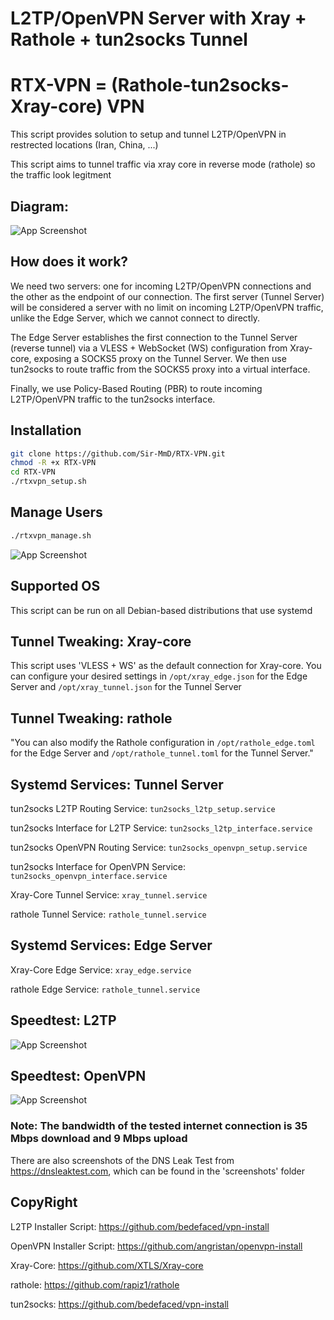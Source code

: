 
# L2TP/OpenVPN Server with Xray + Rathole + tun2socks Tunnel
# RTX-VPN = (Rathole-tun2socks-Xray-core) VPN


This script provides solution to setup and tunnel L2TP/OpenVPN in restrected locations (Iran, China, ...)

This script aims to tunnel traffic via xray core in reverse mode (rathole) so the traffic look legitment

## Diagram:
![App Screenshot](https://raw.githubusercontent.com/Sir-MmD/RTX-VPN/refs/heads/main/diagram.PNG)

## How does it work?
We need two servers: one for incoming L2TP/OpenVPN connections and the other as the endpoint of our connection. The first server (Tunnel Server) will be considered a server with no limit on incoming L2TP/OpenVPN traffic, unlike the Edge Server, which we cannot connect to directly.

The Edge Server establishes the first connection to the Tunnel Server (reverse tunnel) via a VLESS + WebSocket (WS) configuration from Xray-core, exposing a SOCKS5 proxy on the Tunnel Server. We then use tun2socks to route traffic from the SOCKS5 proxy into a virtual interface.

Finally, we use Policy-Based Routing (PBR) to route incoming L2TP/OpenVPN traffic to the tun2socks interface.

## Installation
```bash
git clone https://github.com/Sir-MmD/RTX-VPN.git
chmod -R +x RTX-VPN
cd RTX-VPN
./rtxvpn_setup.sh
```
## Manage Users
```bash
./rtxvpn_manage.sh
```
![App Screenshot](https://raw.githubusercontent.com/Sir-MmD/RTX-VPN/refs/heads/main/screenshots/menu.png)
## Supported OS
This script can be run on all Debian-based distributions that use systemd
## Tunnel Tweaking: Xray-core
This script uses 'VLESS + WS' as the default connection for Xray-core. You can configure your desired settings in ```/opt/xray_edge.json``` for the Edge Server and ```/opt/xray_tunnel.json``` for the Tunnel Server
## Tunnel Tweaking: rathole
"You can also modify the Rathole configuration in ```/opt/rathole_edge.toml``` for the Edge Server and ```/opt/rathole_tunnel.toml``` for the Tunnel Server."
## Systemd Services: Tunnel Server
tun2socks L2TP Routing Service: ```tun2socks_l2tp_setup.service```

tun2socks Interface for L2TP Service: ```tun2socks_l2tp_interface.service```

tun2socks OpenVPN Routing Service: ```tun2socks_openvpn_setup.service```

tun2socks Interface for OpenVPN Service: ```tun2socks_openvpn_interface.service```

Xray-Core Tunnel Service: ```xray_tunnel.service```

rathole Tunnel Service: ```rathole_tunnel.service```

## Systemd Services: Edge Server
Xray-Core Edge Service: ```xray_edge.service```

rathole Edge Service: ```rathole_tunnel.service```

## Speedtest: L2TP
![App Screenshot](https://raw.githubusercontent.com/Sir-MmD/RTX-VPN/refs/heads/main/screenshots/l2tp/speedtest.jpg)
## Speedtest: OpenVPN
![App Screenshot](https://raw.githubusercontent.com/Sir-MmD/RTX-VPN/refs/heads/main/screenshots/openvpn/speedtest.jpg)

### Note: The bandwidth of the tested internet connection is 35 Mbps download and 9 Mbps upload
There are also screenshots of the DNS Leak Test from https://dnsleaktest.com, which can be found in the 'screenshots' folder
## CopyRight
L2TP Installer Script: https://github.com/bedefaced/vpn-install

OpenVPN Installer Script: https://github.com/angristan/openvpn-install

Xray-Core: https://github.com/XTLS/Xray-core

rathole: https://github.com/rapiz1/rathole

tun2socks: https://github.com/bedefaced/vpn-install
